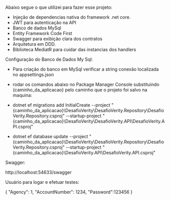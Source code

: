 Abaixo segue o que utilizei para fazer esse projeto:
- Injeção de dependencias nativa do framework .net core. 
- JWT para autenticação na API 
- Banco de dados MySql
- Entity Framework Code First
- Swagger para exibição clara dos contratos 
- Arquitetura em DDD.
- Biblioteca MediatR para cuidar das instancias dos handlers


Configuração do Banco de Dados My Sql:

- Para criação do banco em MySql verificar a string conexão localizada no appsettings.json
- rodar os comandos abaixo no Package Manager Console substituindo {caminho_da_aplicacao} pelo caminho que o projeto foi salvo na maquina:

- dotnet ef migrations add InitialCreate --project "{caminho_da_aplicacao}\DesafioVerity\DesafioVerity.Repository\DesafioVerity.Repository.csproj" --startup-project "{caminho_da_aplicacao}\DesafioVerity\DesafioVerity.API\DesafioVerity.API.csproj"
- dotnet ef database update --project "{caminho_da_aplicacao}\DesafioVerity\DesafioVerity.Repository\DesafioVerity.Repository.csproj" --startup-project "{caminho_da_aplicacao}\DesafioVerity.API\DesafioVerity.API.csproj"

Swagger:

http://localhost:54633/swagger

Usuário para logar e efetuar testes:

{
	"Agency": 1,
	"AccountNumber": 1234,
	"Password":123456
}
